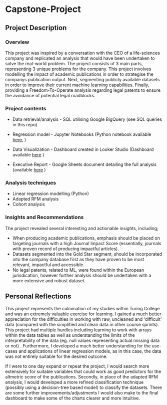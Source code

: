 # Capstone-Project

## Project Description

### Overview
This project was inspired by a conversation with the CEO of a life-sciences company and replicated an analysis that would have been undertaken to solve the real-world problem. The project consists of 3 main parts, representing 3 unique problems for the company. This project involves modelling the impact of academic publications in order to strategise the companys publication output. Next, segmenting publicly available datasets  in order to improve their current machine learning capabilities. Finally, providing a Freedom-To-Operate analysis regarding legal patents to ensure the avoidance of potential legal roadblocks.

### Project contents
* Data retrieval/analysis - SQL utilising Google BigQuery (see SQL queries in this repo)
  
* Regression model - Jupyter Notebooks (Python notebook available [here.](https://github.com/LuMaJe/Capstone-Project/blob/main/Linear%20Regression.ipynb) )
  
* Data Visualization - Dashboard created in Looker Studio (Dashboard available [here](https://lookerstudio.google.com/reporting/f2c52047-cbc5-4434-a196-1806aac77dbd) )
  
* Executive Report - Google Sheets document detailing the full analysis (available [here](https://docs.google.com/document/d/1xpuvG_GD15BuiaSIiabOqaPDJRFKKSung6jE8aLHSyA/edit?usp=sharing) )

### Analysis techniques
* Linear regression modelling (Python)
* Adapted RFM analysis
* Cohort analysis

### Insights and Recommendations
The project revealed several interesting and actionable insights, including;
* When producing academic publications, emphasis should be placed on targeting journals with a high Journal Impact Score (essentially, journals with proven record of producing impactful articles).
* Datasets segmented into the Gold Star segment, should be incorporated into the company database first as they have proven to be most relevant, impactful and accessible.
* No legal patents, related to ML, were found within the European jurisdication, however further analysis should be undertaken with a more extensive and robust dataset.

## Personal Reflections
This project represents the culmination of my studies within Turing College and was an extremely valuable exercise for learning. I gained a much better appreciation for the difficulties in working with raw, uncleaned and 'difficult' data (compared with the simplified and clean data in other course sprints). This project had multiple hurdles including learning to work with arrays within the data tables as well as understanding the limits of the interpretability of the data (eg. null values representing actual missing data or not) . Furthermore, I developed a much better understanding for the use-cases and applications of linear regression models, as in this case, the data was not entirely suitable for the desired outcome.

If I were to one day expand or repeat the project, I would search more extensively for suitable variables that could work as good predictors for the altmetric score of the publications. Secondly, in place of the adapted RFM analysis, I would developed a more refined classification technique (possibly using a decision-tree based model) to classify the datasets. There are some further improvements/adjustments I would also make to the final dashboard to make some of the charts clearer and more intuitive.
